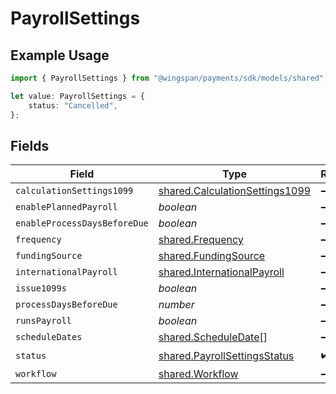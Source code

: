# PayrollSettings

## Example Usage

```typescript
import { PayrollSettings } from "@wingspan/payments/sdk/models/shared";

let value: PayrollSettings = {
    status: "Cancelled",
};
```

## Fields

| Field                                                                                   | Type                                                                                    | Required                                                                                | Description                                                                             |
| --------------------------------------------------------------------------------------- | --------------------------------------------------------------------------------------- | --------------------------------------------------------------------------------------- | --------------------------------------------------------------------------------------- |
| `calculationSettings1099`                                                               | [shared.CalculationSettings1099](../../../sdk/models/shared/calculationsettings1099.md) | :heavy_minus_sign:                                                                      | N/A                                                                                     |
| `enablePlannedPayroll`                                                                  | *boolean*                                                                               | :heavy_minus_sign:                                                                      | N/A                                                                                     |
| `enableProcessDaysBeforeDue`                                                            | *boolean*                                                                               | :heavy_minus_sign:                                                                      | N/A                                                                                     |
| `frequency`                                                                             | [shared.Frequency](../../../sdk/models/shared/frequency.md)                             | :heavy_minus_sign:                                                                      | N/A                                                                                     |
| `fundingSource`                                                                         | [shared.FundingSource](../../../sdk/models/shared/fundingsource.md)                     | :heavy_minus_sign:                                                                      | N/A                                                                                     |
| `internationalPayroll`                                                                  | [shared.InternationalPayroll](../../../sdk/models/shared/internationalpayroll.md)       | :heavy_minus_sign:                                                                      | N/A                                                                                     |
| `issue1099s`                                                                            | *boolean*                                                                               | :heavy_minus_sign:                                                                      | N/A                                                                                     |
| `processDaysBeforeDue`                                                                  | *number*                                                                                | :heavy_minus_sign:                                                                      | N/A                                                                                     |
| `runsPayroll`                                                                           | *boolean*                                                                               | :heavy_minus_sign:                                                                      | N/A                                                                                     |
| `scheduleDates`                                                                         | [shared.ScheduleDate](../../../sdk/models/shared/scheduledate.md)[]                     | :heavy_minus_sign:                                                                      | N/A                                                                                     |
| `status`                                                                                | [shared.PayrollSettingsStatus](../../../sdk/models/shared/payrollsettingsstatus.md)     | :heavy_check_mark:                                                                      | N/A                                                                                     |
| `workflow`                                                                              | [shared.Workflow](../../../sdk/models/shared/workflow.md)                               | :heavy_minus_sign:                                                                      | N/A                                                                                     |